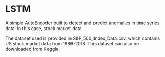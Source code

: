 # LSTM
A simple AutoEncoder built to detect and predict anomalies in time series data. In this case, stock market data. 

The dataset used is provided in S&P_500_Index_Data.csv, which contains US stock market data from 1986-2018. This dataset can also be downloaded from Kaggle.
